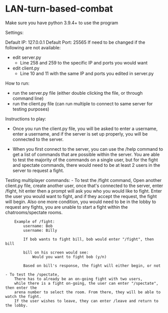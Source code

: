 # LAN-turn-based-combat

Make sure you have python 3.9.4+ to use the program

Settings:

Default IP: 127.0.0.1
Default Port: 25565
If need to be changed if the following are not available:
- edit server.py 
    - Line 258 and 259 to the specific IP and ports you would want
- edit client.py
    - Line 10 and 11 with the same IP and ports you edited in server.py

How to run:
- run the server.py file (either double clicking the file, or through command line)
- run the client.py file (can run multiple to connect to same server for testing purposes)

Instructions to play:
- Once you run the client.py file, you will be asked to enter a username,
  enter a username, and if the server is set up properly, you will be connected
  to the server. 

- When you first connect to the server, you can use the /help command
  to get a list of commands that are possible within the server. You are
  able to test the majority of the commands on a single user, but for the fight
  and spectate commands, there would need to be at least 2 users in the 
  server to request a fight.

Testing multiplayer commands:
    - To test the /fight command, 
        Open another client.py file, create another user,
        once that's connected to the server, enter /fight, hit enter
        then a prompt will ask you who you would like to fight. Enter the user you would want
        to fight, and if they accept the request, the fight will begin. Also one more condition,
        you would need to be in the lobby to request any fights, you are unable to start a fight
        within the chatrooms/spectate rooms. 

        Example of /fight:
            username: Bob
            username: Billy

            If bob wants to fight bill, bob would enter "/fight", then bill
            
            bill on his screen would see:
                Would you want to fight bob (y/n)

            Based on bill's response, the fight will either begin, or not

    - To test the /spectate,
        There has to already be an on-going fight with two users,
        while there is a fight on-going, the user can enter "/spectate", then enter the 
        arena number to select the room. From there, they will be able to watch the fight.
        If the user wishes to leave, they can enter /leave and return to the lobby.
